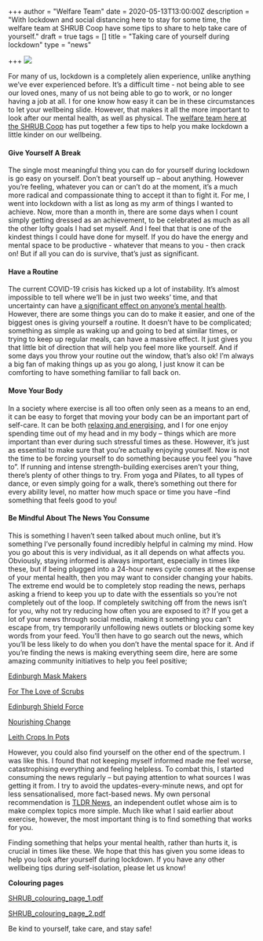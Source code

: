 +++
author = "Welfare Team"
date = 2020-05-13T13:00:00Z
description = "With lockdown and social distancing here to stay for some time, the welfare team at SHRUB Coop have some tips to share to help take care of yourself."
draft = true
tags = []
title = "Taking care of yourself during lockdown"
type = "news"

+++
![](https://res.cloudinary.com/shrub-co-op/image/upload/v1589300362/shrubcoop.org/media/blog_post_header_image_template_n9z1bl.png)

For many of us, lockdown is a completely alien experience, unlike anything we’ve ever experienced before. It’s a difficult time - not being able to see our loved ones, many of us not being able to go to work, or no longer having a job at all. I for one know how easy it can be in these circumstances to let your wellbeing slide. However, that makes it all the more important to look after our mental health, as well as physical. The [welfare team here at the SHRUB Coop](https://www.shrubcoop.org/introducing-the-welfare-working-group/) has put together a few tips to help you make lockdown a little kinder on our wellbeing.

#### Give Yourself A Break

The single most meaningful thing you can do for yourself during lockdown is go easy on yourself. Don’t beat yourself up – about anything. However you’re feeling, whatever you can or can’t do at the moment, it’s a much more radical and compassionate thing to accept it than to fight it. For me, I went into lockdown with a list as long as my arm of things I wanted to achieve. Now, more than a month in, there are some days when I count simply getting dressed as an achievement, to be celebrated as much as all the other lofty goals I had set myself. And I feel that that is one of the kindest things I could have done for myself. If you do have the energy and mental space to be productive - whatever that means to you - then crack on! But if all you can do is survive, that’s just as significant.

#### Have a Routine

The current COVID-19 crisis has kicked up a lot of instability. It’s almost impossible to tell where we’ll be in just two weeks’ time, and that uncertainty can have [a significant effect on anyone’s mental health](https://afsp.org/story/taking-care-of-your-mental-health-in-the-face-of-uncertainty). However, there are some things you can do to make it easier, and one of the biggest ones is giving yourself a routine. It doesn’t have to be complicated; something as simple as waking up and going to bed at similar times, or trying to keep up regular meals, can have a massive effect. It just gives you that little bit of direction that will help you feel more like yourself. And if some days you throw your routine out the window, that’s also ok! I’m always a big fan of making things up as you go along, I just know it can be comforting to have something familiar to fall back on.

#### Move Your Body

In a society where exercise is all too often only seen as a means to an end, it can be easy to forget that moving your body can be an important part of self-care. It can be both [relaxing and energising](https://www.helpguide.org/articles/healthy-living/the-mental-health-benefits-of-exercise.htm), and I for one enjoy spending time out of my head and in my body – things which are more important than ever during such stressful times as these. However, it’s just as essential to make sure that you’re actually enjoying yourself. Now is not the time to be forcing yourself to do something because you feel you “have to”. If running and intense strength-building exercises aren’t your thing, there’s plenty of other things to try. From yoga and Pilates, to all types of dance, or even simply going for a walk, there’s something out there for every ability level, no matter how much space or time you have –find something that feels good to you!

#### Be Mindful About The News You Consume

This is something I haven’t seen talked about much online, but it’s something I’ve personally found incredibly helpful in calming my mind. How you go about this is very individual, as it all depends on what affects you. Obviously, staying informed is always important, especially in times like these, but if being plugged into a 24-hour news cycle comes at the expense of your mental health, then you may want to consider changing your habits. The extreme end would be to completely stop reading the news, perhaps asking a friend to keep you up to date with the essentials so you’re not completely out of the loop. If completely switching off from the news isn’t for you, why not try reducing how often you are exposed to it? If you get a lot of your news through social media, making it something you can’t escape from, try temporarily unfollowing news outlets or blocking some key words from your feed. You’ll then have to go search out the news, which you’ll be less likely to do when you don’t have the mental space for it. And if you’re finding the news is making everything seem dire, here are some amazing community initiatives to help you feel positive;

[Edinburgh Mask Makers](https://www.facebook.com/groups/229180471560632/)

[For The Love of Scrubs](https://www.facebook.com/groups/1500699350098765)

[Edinburgh Shield Force](https://www.crowdfunder.co.uk/edinburgh-emergency-medical-supplies)

[Nourishing Change](https://www.facebook.com/NourishingChangeEdinburgh/)

[Leith Crops In Pots](https://leith-community-crops-in-pots.org)

However, you could also find yourself on the other end of the spectrum. I was like this. I found that not keeping myself informed made me feel worse, catastrophising everything and feeling helpless. To combat this, I started consuming the news regularly – but paying attention to what sources I was getting it from. I try to avoid the updates-every-minute news, and opt for less sensationalised, more fact-based news. My own personal recommendation is [TLDR News](https://www.youtube.com/channel/UCSMqateX8OA2s1wsOR2EgJA), an independent outlet whose aim is to make complex topics more simple. Much like what I said earlier about exercise, however, the most important thing is to find something that works for you.

Finding something that helps your mental health, rather than hurts it, is crucial in times like these. We hope that this has given you some ideas to help you look after yourself during lockdown. If you have any other wellbeing tips during self-isolation, please let us know!

**Colouring pages**

[SHRUB_colouring_page_1.pdf](https://res.cloudinary.com/shrub-co-op/image/upload/v1589299618/shrubcoop.org/media/SHRUB_colouring_page_1_oidiyb.pdf "SHRUB_colouring_page_1_oidiyb.pdf")

[SHRUB_colouring_page_2.pdf](https://res.cloudinary.com/shrub-co-op/image/upload/v1589299608/shrubcoop.org/media/SHRUB_colouring_page_2_lqkiql.pdf "SHRUB_colouring_page_2_lqkiql.pdf")

Be kind to yourself, take care, and stay safe!